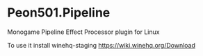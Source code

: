 # Peon501.Pipeline
Monogame Pipeline Effect Processor plugin for Linux

To use it install winehq-staging 
https://wiki.winehq.org/Download
